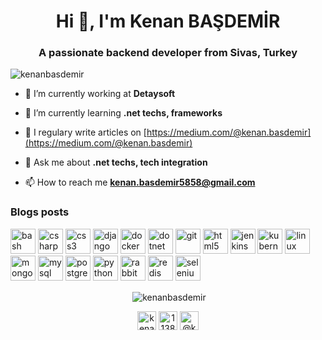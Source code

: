 <h1 align="center">Hi 👋, I'm Kenan BAŞDEMİR</h1>
<h3 align="center">A passionate backend developer from Sivas, Turkey</h3>

<p align="left"> <img src="https://komarev.com/ghpvc/?username=kenanbasdemir" alt="kenanbasdemir" /> </p>

- 🔭 I’m currently working at **Detaysoft**

- 🌱 I’m currently learning **.net techs, frameworks**

- 📝 I regulary write articles on [https://medium.com/@kenan.basdemir](https://medium.com/@kenan.basdemir)

- 💬 Ask me about **.net techs, tech integration**

- 📫 How to reach me **kenan.basdemir5858@gmail.com**

### Blogs posts
<!-- BLOG-POST-LIST:START -->
<!-- BLOG-POST-LIST:END -->

<p align="left"><img src="https://www.vectorlogo.zone/logos/gnu_bash/gnu_bash-icon.svg" alt="bash" width="40" height="40"/> <img src="https://devicons.github.io/devicon/devicon.git/icons/csharp/csharp-original.svg" alt="csharp" width="40" height="40"/> <img src="https://devicons.github.io/devicon/devicon.git/icons/css3/css3-original-wordmark.svg" alt="css3" width="40" height="40"/> <img src="https://devicons.github.io/devicon/devicon.git/icons/django/django-original.svg" alt="django" width="40" height="40"/> <img src="https://devicons.github.io/devicon/devicon.git/icons/docker/docker-original-wordmark.svg" alt="docker" width="40" height="40"/> <img src="https://devicons.github.io/devicon/devicon.git/icons/dot-net/dot-net-original-wordmark.svg" alt="dotnet" width="40" height="40"/> <img src="https://www.vectorlogo.zone/logos/git-scm/git-scm-icon.svg" alt="git" width="40" height="40"/> <img src="https://devicons.github.io/devicon/devicon.git/icons/html5/html5-original-wordmark.svg" alt="html5" width="40" height="40"/> <img src="https://www.vectorlogo.zone/logos/jenkins/jenkins-icon.svg" alt="jenkins" width="40" height="40"/> <img src="https://www.vectorlogo.zone/logos/kubernetes/kubernetes-icon.svg" alt="kubernetes" width="40" height="40"/> <img src="https://devicons.github.io/devicon/devicon.git/icons/linux/linux-original.svg" alt="linux" width="40" height="40"/> <img src="https://devicons.github.io/devicon/devicon.git/icons/mongodb/mongodb-original-wordmark.svg" alt="mongodb" width="40" height="40"/> <img src="https://devicons.github.io/devicon/devicon.git/icons/mysql/mysql-original-wordmark.svg" alt="mysql" width="40" height="40"/> <img src="https://devicons.github.io/devicon/devicon.git/icons/postgresql/postgresql-original-wordmark.svg" alt="postgresql" width="40" height="40"/> <img src="https://devicons.github.io/devicon/devicon.git/icons/python/python-original.svg" alt="python" width="40" height="40"/> <img src="https://www.vectorlogo.zone/logos/rabbitmq/rabbitmq-icon.svg" alt="rabbitMQ" width="40" height="40"/> <img src="https://devicons.github.io/devicon/devicon.git/icons/redis/redis-original-wordmark.svg" alt="redis" width="40" height="40"/> <img src="https://raw.githubusercontent.com/detain/svg-logos/780f25886640cef088af994181646db2f6b1a3f8/svg/selenium-logo.svg" alt="selenium" width="40" height="40"/></p>

<p align="center">&nbsp;<img align="center" src="https://github-readme-stats.vercel.app/api?username=kenanbasdemir&show_icons=true" alt="kenanbasdemir" /></p>

<p align="center">
<a href="https://linkedin.com/in/kenan-başdemir-140b2a189" target="blank"><img align="center" src="https://cdn.jsdelivr.net/npm/simple-icons@3.0.1/icons/linkedin.svg" alt="kenan-başdemir-140b2a189" height="30" width="30" /></a>
<a href="https://stackoverflow.com/users/11387294" target="blank"><img align="center" src="https://cdn.jsdelivr.net/npm/simple-icons@3.0.1/icons/stackoverflow.svg" alt="11387294" height="30" width="30" /></a>
<a href="https://medium.com/@kenan.basdemir" target="blank"><img align="center" src="https://cdn.jsdelivr.net/npm/simple-icons@3.0.1/icons/medium.svg" alt="@kenan.basdemir" height="30" width="30" /></a>
</p>

